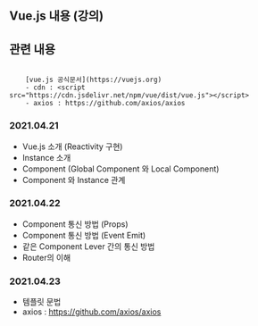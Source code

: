 ## Vue.js 내용 (강의)

## 관련 내용

```

    [vue.js 공식문서](https://vuejs.org)
    - cdn : <script src="https://cdn.jsdelivr.net/npm/vue/dist/vue.js"></script>
    - axios : https://github.com/axios/axios

```

### 2021.04.21

- Vue.js 소개 (Reactivity 구현)
- Instance 소개
- Component (Global Component 와 Local Component)
- Component 와 Instance 관계

### 2021.04.22

- Component 통신 방법 (Props)
- Component 통신 방법 (Event Emit)
- 같은 Component Lever 간의 통신 방법
- Router의 이해

### 2021.04.23

- 템플릿 문법
- axios : https://github.com/axios/axios
